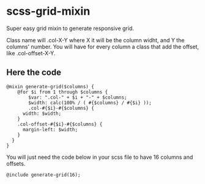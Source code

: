 # scss-grid-mixin
Super easy grid mixin to generate responsive grid.

Class name will .col-X-Y where X it will be the column widht, and Y the columns' number.
You will have for every column a class that add the offset, like .col-offset-X-Y.

## Here the code
```
@mixin generate-grid($columns) {
	@for $i from 1 through $columns {
		$var: ".col-" + $i + "-" + $columns;
		$width: calc(100% / ( #{$columns} / #{$i} ));
		.col-#{$i}-#{$columns} {  
      width: $width;  
    }
    .col-offset-#{$i}-#{$columns} {  
      margin-left: $width;  
    }
  }
}
```

You will just need the code below in your scss file to have 16 columns and offsets.
```
@include generate-grid(16);
```
